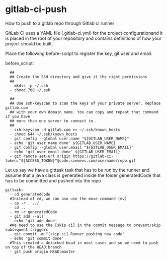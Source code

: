 # gitlab-ci-push
How to push to a gitlab repo through Gitlab ci runner

GitLab CI uses a YAML file (.gitlab-ci.yml) for the project configurationand it is placed in the root of your repository and contains definitions of how your project should be built.

Place the following before-script to register the key, git user and email.

before_script:
```  
  ##
  ## Create the SSH directory and give it the right permissions
  ##
  - mkdir -p ~/.ssh
  - chmod 700 ~/.ssh

  ##
  ## Use ssh-keyscan to scan the keys of your private server. Replace gitlab.com
  ## with your own domain name. You can copy and repeat that command if you have
  ## more than one server to connect to.
  ##
  - ssh-keyscan -H gitlab.com >> ~/.ssh/known_hosts
  - chmod 644 ~/.ssh/known_hosts
  - git config --global user.name "${GITLAB_USER_NAME}"
  - echo 'git user name done' ${GITLAB_USER_NAME}
  - git config --global user.email "${GITLAB_USER_EMAIL}"
  - echo 'git user email done' ${GITLAB_USER_EMAIL}
  - git remote set-url origin https://gitlab-ci-token:"${ACCESS_TOKEN}"@code.siemens.com/username/repo.git
```

Let us say we have a gittask task that has to be run by the runner and assume that a java class is generated inside the folder generatedCode that has to be committed and pushed into the repo

```
gittask:
  - cd generatedCode
  #Instead of cd, we can aso use the move command (mv)
  - cp -r . ../
  - cd ..
  - rm -r generatedCode
  - git add --all
  - echo 'git add done'
  #We need to use the [skip ci] in the commit message to prevent/skip subsequent triggers
  - git commit -m "[skip ci] Runner pushing new code"
  - echo 'git commit done'
  #This created a detached head in most cases and so we need to push on top of the HEAD:branch
  - git push origin HEAD:master
```

